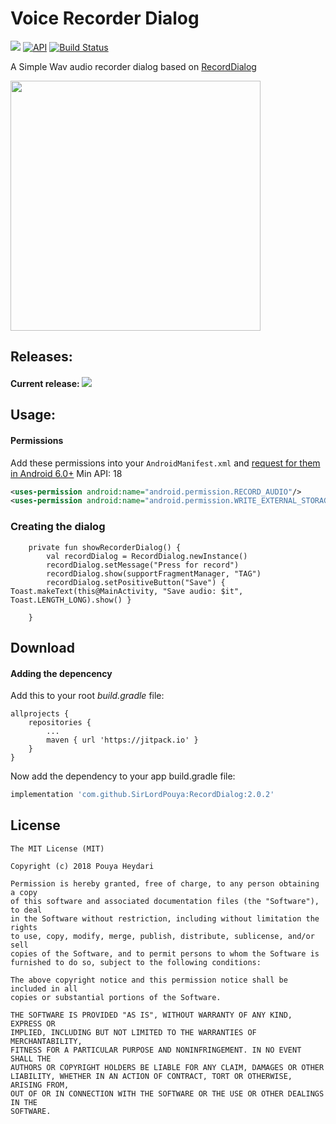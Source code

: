 # Voice Recorder Dialog 


[![](https://jitpack.io/v/SirLordPouya/RecordDialog.svg)](https://jitpack.io/#SirLordPouya/RecordDialog)
[![API](https://img.shields.io/badge/API-16%2B-brightgreen.svg?style=flat)](https://android-arsenal.com/api?level=16)
[![Build Status](https://travis-ci.org/SirLordPouya/VoiceRecorderDialog.svg?branch=master)](https://travis-ci.org/SirLordPouya/VoiceRecorderDialog)


A Simple Wav audio recorder dialog based on [RecordDialog](https://github.com/IvanSotelo/RecordDialog)

<img src="https://github.com/SirLordPouya/VoiceRecorderDialog/blob/master/voice_recorder_dialog.gif" width="400">

## Releases:

#### Current release: [![](https://jitpack.io/v/SirLordPouya/RecordDialog.svg)](https://jitpack.io/#SirLordPouya/RecordDialog)

## Usage:

#### Permissions
Add these permissions into your `AndroidManifest.xml` and [request for them in Android 6.0+](https://developer.android.com/training/permissions/requesting.html) Min API: 18
```xml
<uses-permission android:name="android.permission.RECORD_AUDIO"/>
<uses-permission android:name="android.permission.WRITE_EXTERNAL_STORAGE"/>
```


### Creating the dialog

```
    private fun showRecorderDialog() {
        val recordDialog = RecordDialog.newInstance()
        recordDialog.setMessage("Press for record")
        recordDialog.show(supportFragmentManager, "TAG")
        recordDialog.setPositiveButton("Save") { Toast.makeText(this@MainActivity, "Save audio: $it", Toast.LENGTH_LONG).show() }

    }
```

## Download

#### Adding the depencency

Add this to your root *build.gradle* file:

```
allprojects {
    repositories {
        ...
        maven { url 'https://jitpack.io' }
    }
}
```

Now add the dependency to your app build.gradle file:

```groovy
implementation 'com.github.SirLordPouya:RecordDialog:2.0.2'
```

## License

```
The MIT License (MIT)

Copyright (c) 2018 Pouya Heydari

Permission is hereby granted, free of charge, to any person obtaining a copy
of this software and associated documentation files (the "Software"), to deal
in the Software without restriction, including without limitation the rights
to use, copy, modify, merge, publish, distribute, sublicense, and/or sell
copies of the Software, and to permit persons to whom the Software is
furnished to do so, subject to the following conditions:

The above copyright notice and this permission notice shall be included in all
copies or substantial portions of the Software.

THE SOFTWARE IS PROVIDED "AS IS", WITHOUT WARRANTY OF ANY KIND, EXPRESS OR
IMPLIED, INCLUDING BUT NOT LIMITED TO THE WARRANTIES OF MERCHANTABILITY,
FITNESS FOR A PARTICULAR PURPOSE AND NONINFRINGEMENT. IN NO EVENT SHALL THE
AUTHORS OR COPYRIGHT HOLDERS BE LIABLE FOR ANY CLAIM, DAMAGES OR OTHER
LIABILITY, WHETHER IN AN ACTION OF CONTRACT, TORT OR OTHERWISE, ARISING FROM,
OUT OF OR IN CONNECTION WITH THE SOFTWARE OR THE USE OR OTHER DEALINGS IN THE
SOFTWARE.
```
